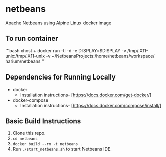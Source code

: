# netbeans
Apache Netbeans using Alpine Linux docker image

## To run container 
'''bash
xhost + 
docker run -ti -d -e DISPLAY=$DISPLAY -v /tmp/.X11-unix:/tmp/.X11-unix -v ~/NetbeansProjects:/home/netbeans/workspace/ harium/netbeans
'''

## Dependencies for Running Locally
* docker
  * Installation instructions- [https://docs.docker.com/get-docker/]
* docker-compose
  * Installation instructions- [https://docs.docker.com/compose/install/]
  
## Basic Build Instructions

1. Clone this repo.
2. `cd netbeans`
3. `docker build --rm -t netbeans .`
4. Run `./start_netbeans.sh` to start Netbeans IDE.
